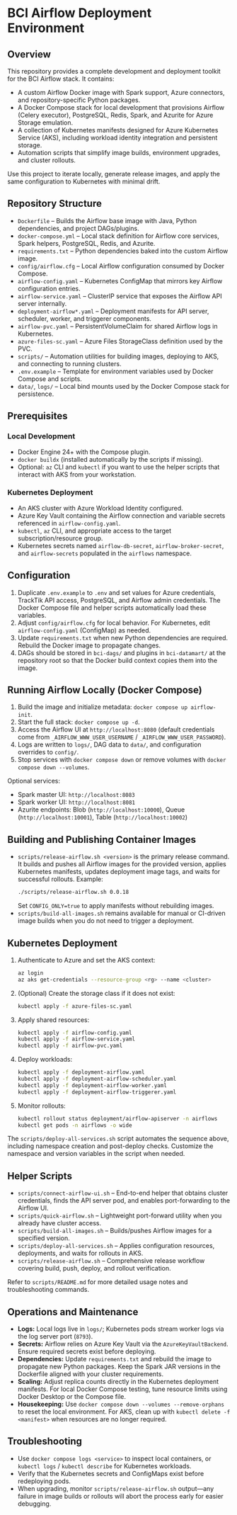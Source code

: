 # BCI Airflow Deployment Environment

## Overview
This repository provides a complete development and deployment toolkit for the BCI Airflow stack. It contains:

- A custom Airflow Docker image with Spark support, Azure connectors, and repository-specific Python packages.
- A Docker Compose stack for local development that provisions Airflow (Celery executor), PostgreSQL, Redis, Spark, and Azurite for Azure Storage emulation.
- A collection of Kubernetes manifests designed for Azure Kubernetes Service (AKS), including workload identity integration and persistent storage.
- Automation scripts that simplify image builds, environment upgrades, and cluster rollouts.

Use this project to iterate locally, generate release images, and apply the same configuration to Kubernetes with minimal drift.

## Repository Structure
- `Dockerfile` – Builds the Airflow base image with Java, Python dependencies, and project DAGs/plugins.
- `docker-compose.yml` – Local stack definition for Airflow core services, Spark helpers, PostgreSQL, Redis, and Azurite.
- `requirements.txt` – Python dependencies baked into the custom Airflow image.
- `config/airflow.cfg` – Local Airflow configuration consumed by Docker Compose.
- `airflow-config.yaml` – Kubernetes ConfigMap that mirrors key Airflow configuration entries.
- `airflow-service.yaml` – ClusterIP service that exposes the Airflow API server internally.
- `deployment-airflow*.yaml` – Deployment manifests for API server, scheduler, worker, and triggerer components.
- `airflow-pvc.yaml` – PersistentVolumeClaim for shared Airflow logs in Kubernetes.
- `azure-files-sc.yaml` – Azure Files StorageClass definition used by the PVC.
- `scripts/` – Automation utilities for building images, deploying to AKS, and connecting to running clusters.
- `.env.example` – Template for environment variables used by Docker Compose and scripts.
- `data/`, `logs/` – Local bind mounts used by the Docker Compose stack for persistence.

## Prerequisites

### Local Development
- Docker Engine 24+ with the Compose plugin.
- `docker buildx` (installed automatically by the scripts if missing).
- Optional: `az` CLI and `kubectl` if you want to use the helper scripts that interact with AKS from your workstation.

### Kubernetes Deployment
- An AKS cluster with Azure Workload Identity configured.
- Azure Key Vault containing the Airflow connection and variable secrets referenced in `airflow-config.yaml`.
- `kubectl`, `az` CLI, and appropriate access to the target subscription/resource group.
- Kubernetes secrets named `airflow-db-secret`, `airflow-broker-secret`, and `airflow-secrets` populated in the `airflows` namespace.

## Configuration
1. Duplicate `.env.example` to `.env` and set values for Azure credentials, TrackTik API access, PostgreSQL, and Airflow admin credentials. The Docker Compose file and helper scripts automatically load these variables.
2. Adjust `config/airflow.cfg` for local behavior. For Kubernetes, edit `airflow-config.yaml` (ConfigMap) as needed.
3. Update `requirements.txt` when new Python dependencies are required. Rebuild the Docker image to propagate changes.
4. DAGs should be stored in `bci-dags/` and plugins in `bci-datamart/` at the repository root so that the Docker build context copies them into the image.

## Running Airflow Locally (Docker Compose)
1. Build the image and initialize metadata: `docker compose up airflow-init`.
2. Start the full stack: `docker compose up -d`.
3. Access the Airflow UI at `http://localhost:8080` (default credentials come from `_AIRFLOW_WWW_USER_USERNAME` / `_AIRFLOW_WWW_USER_PASSWORD`).
4. Logs are written to `logs/`, DAG data to `data/`, and configuration overrides to `config/`.
5. Stop services with `docker compose down` or remove volumes with `docker compose down --volumes`.

Optional services:
- Spark master UI: `http://localhost:8083`
- Spark worker UI: `http://localhost:8081`
- Azurite endpoints: Blob (`http://localhost:10000`), Queue (`http://localhost:10001`), Table (`http://localhost:10002`)

## Building and Publishing Container Images
- `scripts/release-airflow.sh <version>` is the primary release command. It builds and pushes all Airflow images for the provided version, applies Kubernetes manifests, updates deployment image tags, and waits for successful rollouts. Example:
  ```bash
  ./scripts/release-airflow.sh 0.0.18
  ```
  Set `CONFIG_ONLY=true` to apply manifests without rebuilding images.
- `scripts/build-all-images.sh` remains available for manual or CI-driven image builds when you do not need to trigger a deployment.

## Kubernetes Deployment
1. Authenticate to Azure and set the AKS context:
   ```bash
   az login
   az aks get-credentials --resource-group <rg> --name <cluster>
   ```
2. (Optional) Create the storage class if it does not exist:
   ```bash
   kubectl apply -f azure-files-sc.yaml
   ```
3. Apply shared resources:
   ```bash
   kubectl apply -f airflow-config.yaml
   kubectl apply -f airflow-service.yaml
   kubectl apply -f airflow-pvc.yaml
   ```
4. Deploy workloads:
   ```bash
   kubectl apply -f deployment-airflow.yaml
   kubectl apply -f deployment-airflow-scheduler.yaml
   kubectl apply -f deployment-airflow-worker.yaml
   kubectl apply -f deployment-airflow-triggerer.yaml
   ```
5. Monitor rollouts:
   ```bash
   kubectl rollout status deployment/airflow-apiserver -n airflows
   kubectl get pods -n airflows -o wide
   ```

The `scripts/deploy-all-services.sh` script automates the sequence above, including namespace creation and post-deploy checks. Customize the namespace and version variables in the script when needed.

## Helper Scripts
- `scripts/connect-airflow-ui.sh` – End-to-end helper that obtains cluster credentials, finds the API server pod, and enables port-forwarding to the Airflow UI.
- `scripts/quick-airflow.sh` – Lightweight port-forward utility when you already have cluster access.
- `scripts/build-all-images.sh` – Builds/pushes Airflow images for a specified version.
- `scripts/deploy-all-services.sh` – Applies configuration resources, deployments, and waits for rollouts in AKS.
- `scripts/release-airflow.sh` – Comprehensive release workflow covering build, push, deploy, and rollout verification.

Refer to `scripts/README.md` for more detailed usage notes and troubleshooting commands.

## Operations and Maintenance
- **Logs:** Local logs live in `logs/`; Kubernetes pods stream worker logs via the log server port (`8793`).
- **Secrets:** Airflow relies on Azure Key Vault via the `AzureKeyVaultBackend`. Ensure required secrets exist before deploying.
- **Dependencies:** Update `requirements.txt` and rebuild the image to propagate new Python packages. Keep the Spark JAR versions in the Dockerfile aligned with your cluster requirements.
- **Scaling:** Adjust replica counts directly in the Kubernetes deployment manifests. For local Docker Compose testing, tune resource limits using Docker Desktop or the Compose file.
- **Housekeeping:** Use `docker compose down --volumes --remove-orphans` to reset the local environment. For AKS, clean up with `kubectl delete -f <manifest>` when resources are no longer required.

## Troubleshooting
- Use `docker compose logs <service>` to inspect local containers, or `kubectl logs` / `kubectl describe` for Kubernetes workloads.
- Verify that the Kubernetes secrets and ConfigMaps exist before redeploying pods.
- When upgrading, monitor `scripts/release-airflow.sh` output—any failure in image builds or rollouts will abort the process early for easier debugging.